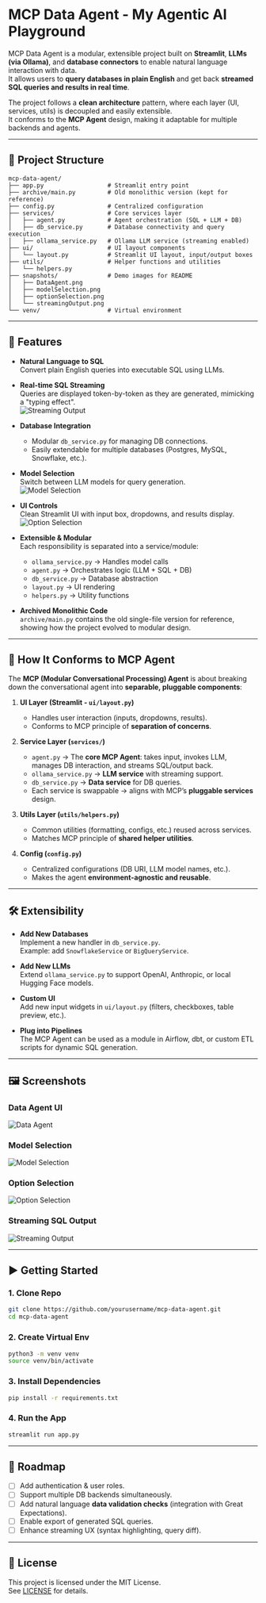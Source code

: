 # MCP Data Agent - My Agentic AI Playground

MCP Data Agent is a modular, extensible project built on **Streamlit**, **LLMs (via Ollama)**, and **database connectors** to enable natural language interaction with data.  
It allows users to **query databases in plain English** and get back **streamed SQL queries and results in real time**.  

The project follows a **clean architecture** pattern, where each layer (UI, services, utils) is decoupled and easily extensible.  
It conforms to the **MCP Agent** design, making it adaptable for multiple backends and agents.

---

## 📂 Project Structure

```
mcp-data-agent/
├── app.py                  # Streamlit entry point
├── archive/main.py         # Old monolithic version (kept for reference)
├── config.py               # Centralized configuration
├── services/               # Core services layer
│   ├── agent.py            # Agent orchestration (SQL + LLM + DB)
│   ├── db_service.py       # Database connectivity and query execution
│   ├── ollama_service.py   # Ollama LLM service (streaming enabled)
├── ui/                     # UI layout components
│   └── layout.py           # Streamlit UI layout, input/output boxes
├── utils/                  # Helper functions and utilities
│   └── helpers.py
├── snapshots/              # Demo images for README
│   ├── DataAgent.png
│   ├── modelSelection.png
│   ├── optionSelection.png
│   └── streamingOutput.png
└── venv/                   # Virtual environment
```

---

## 🚀 Features

- **Natural Language to SQL**  
  Convert plain English queries into executable SQL using LLMs.

- **Real-time SQL Streaming**  
  Queries are displayed token-by-token as they are generated, mimicking a "typing effect".  
  ![Streaming Output](snapshots/streamingOutput.png)

- **Database Integration**  
  - Modular `db_service.py` for managing DB connections.  
  - Easily extendable for multiple databases (Postgres, MySQL, Snowflake, etc.).

- **Model Selection**  
  Switch between LLM models for query generation.  
  ![Model Selection](snapshots/modelSelection.png)

- **UI Controls**  
  Clean Streamlit UI with input box, dropdowns, and results display.  
  ![Option Selection](snapshots/optionSelection.png)

- **Extensible & Modular**  
  Each responsibility is separated into a service/module:
  - `ollama_service.py` → Handles model calls  
  - `agent.py` → Orchestrates logic (LLM + SQL + DB)  
  - `db_service.py` → Database abstraction  
  - `layout.py` → UI rendering  
  - `helpers.py` → Utility functions  

- **Archived Monolithic Code**  
  `archive/main.py` contains the old single-file version for reference, showing how the project evolved to modular design.

---

## 🧩 How It Conforms to MCP Agent

The **MCP (Modular Conversational Processing) Agent** is about breaking down the conversational agent into **separable, pluggable components**:

1. **UI Layer (Streamlit - `ui/layout.py`)**  
   - Handles user interaction (inputs, dropdowns, results).  
   - Conforms to MCP principle of **separation of concerns**.

2. **Service Layer (`services/`)**  
   - `agent.py` → The **core MCP Agent**: takes input, invokes LLM, manages DB interaction, and streams SQL/output back.  
   - `ollama_service.py` → **LLM service** with streaming support.  
   - `db_service.py` → **Data service** for DB queries.  
   - Each service is swappable → aligns with MCP’s **pluggable services** design.

3. **Utils Layer (`utils/helpers.py`)**  
   - Common utilities (formatting, configs, etc.) reused across services.  
   - Matches MCP principle of **shared helper utilities**.

4. **Config (`config.py`)**  
   - Centralized configurations (DB URI, LLM model names, etc.).  
   - Makes the agent **environment-agnostic and reusable**.

---

## 🛠️ Extensibility

- **Add New Databases**  
  Implement a new handler in `db_service.py`.  
  Example: add `SnowflakeService` or `BigQueryService`.

- **Add New LLMs**  
  Extend `ollama_service.py` to support OpenAI, Anthropic, or local Hugging Face models.

- **Custom UI**  
  Add new input widgets in `ui/layout.py` (filters, checkboxes, table preview, etc.).

- **Plug into Pipelines**  
  The MCP Agent can be used as a module in Airflow, dbt, or custom ETL scripts for dynamic SQL generation.

---

## 🖼️ Screenshots

### Data Agent UI
![Data Agent](snapshots/DataAgent.png)

### Model Selection
![Model Selection](snapshots/modelSelection.png)

### Option Selection
![Option Selection](snapshots/optionSelection.png)

### Streaming SQL Output
![Streaming Output](snapshots/streamingOutput.png)

---

## ▶️ Getting Started

### 1. Clone Repo
```bash
git clone https://github.com/yourusername/mcp-data-agent.git
cd mcp-data-agent
```

### 2. Create Virtual Env
```bash
python3 -m venv venv
source venv/bin/activate
```

### 3. Install Dependencies
```bash
pip install -r requirements.txt
```

### 4. Run the App
```bash
streamlit run app.py
```

---

## 📌 Roadmap

- [ ] Add authentication & user roles.  
- [ ] Support multiple DB backends simultaneously.  
- [ ] Add natural language **data validation checks** (integration with Great Expectations).  
- [ ] Enable export of generated SQL queries.  
- [ ] Enhance streaming UX (syntax highlighting, query diff).  

---

## 📜 License

This project is licensed under the MIT License.  
See [LICENSE](LICENSE) for details.
